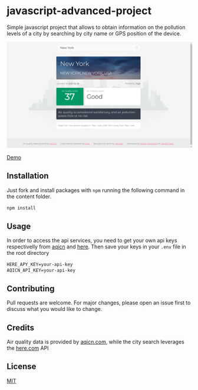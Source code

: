 # javascript-advanced-project

Simple javascript project that allows to obtain information on the pollution levels of a city by searching by city name or GPS position of the device.

![page screenshot](https://github.com/mancarius/javascript-advanced-project/blob/main/images/screenshot.png)

[Demo](https://www.mattiamancarella.com/works/javascript/javascript-advanced-project/)

## Installation

Just fork and install packages with <code>npm</code> running the following command in the content folder.

```bash
npm install
```

## Usage

In order to access the api services, you need to get your own api keys respectivelly from [aqicn](https://aqicn.org/data-platform/token/#/) and [here](https://developer.here.com/).
Then save your keys in your <code>.env</code> file in the root directory
```.env
HERE_APY_KEY=your-api-key
AQICN_API_KEY=your-api-key
```

## Contributing
Pull requests are welcome. For major changes, please open an issue first to discuss what you would like to change.

## Credits

Air quality data is provided by [aqicn.com](https://www.aqicn.com), while the city search leverages the [here.com](https://www.here.com) API
## License

[MIT](https://choosealicense.com/licenses/mit/)